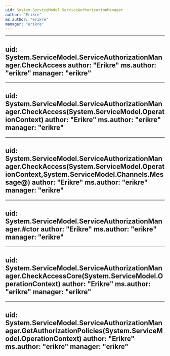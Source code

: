 ```yaml
---
uid: System.ServiceModel.ServiceAuthorizationManager
author: "Erikre"
ms.author: "erikre"
manager: "erikre"
---
```


---
uid: System.ServiceModel.ServiceAuthorizationManager.CheckAccess
author: "Erikre"
ms.author: "erikre"
manager: "erikre"
---

---
uid: System.ServiceModel.ServiceAuthorizationManager.CheckAccess(System.ServiceModel.OperationContext)
author: "Erikre"
ms.author: "erikre"
manager: "erikre"
---

---
uid: System.ServiceModel.ServiceAuthorizationManager.CheckAccess(System.ServiceModel.OperationContext,System.ServiceModel.Channels.Message@)
author: "Erikre"
ms.author: "erikre"
manager: "erikre"
---

---
uid: System.ServiceModel.ServiceAuthorizationManager.#ctor
author: "Erikre"
ms.author: "erikre"
manager: "erikre"
---

---
uid: System.ServiceModel.ServiceAuthorizationManager.CheckAccessCore(System.ServiceModel.OperationContext)
author: "Erikre"
ms.author: "erikre"
manager: "erikre"
---

---
uid: System.ServiceModel.ServiceAuthorizationManager.GetAuthorizationPolicies(System.ServiceModel.OperationContext)
author: "Erikre"
ms.author: "erikre"
manager: "erikre"
---
